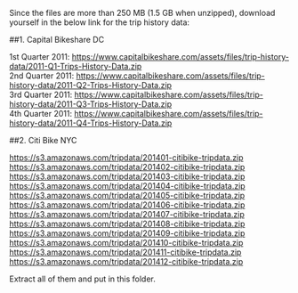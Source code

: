 Since the files are more than 250 MB (1.5 GB when unzipped), download yourself in the below link for the trip history data:

##1. Capital Bikeshare DC

1st Quarter 2011: https://www.capitalbikeshare.com/assets/files/trip-history-data/2011-Q1-Trips-History-Data.zip
<br>2nd Quarter 2011: https://www.capitalbikeshare.com/assets/files/trip-history-data/2011-Q2-Trips-History-Data.zip
<br>3rd Quarter 2011: https://www.capitalbikeshare.com/assets/files/trip-history-data/2011-Q3-Trips-History-Data.zip
<br>4th Quarter 2011: https://www.capitalbikeshare.com/assets/files/trip-history-data/2011-Q4-Trips-History-Data.zip

##2. Citi Bike NYC

https://s3.amazonaws.com/tripdata/201401-citibike-tripdata.zip
<br>https://s3.amazonaws.com/tripdata/201402-citibike-tripdata.zip
<br>https://s3.amazonaws.com/tripdata/201403-citibike-tripdata.zip
<br>https://s3.amazonaws.com/tripdata/201404-citibike-tripdata.zip
<br>https://s3.amazonaws.com/tripdata/201405-citibike-tripdata.zip
<br>https://s3.amazonaws.com/tripdata/201406-citibike-tripdata.zip
<br>https://s3.amazonaws.com/tripdata/201407-citibike-tripdata.zip
<br>https://s3.amazonaws.com/tripdata/201408-citibike-tripdata.zip
<br>https://s3.amazonaws.com/tripdata/201409-citibike-tripdata.zip
<br>https://s3.amazonaws.com/tripdata/201410-citibike-tripdata.zip
<br>https://s3.amazonaws.com/tripdata/201411-citibike-tripdata.zip
<br>https://s3.amazonaws.com/tripdata/201412-citibike-tripdata.zip

Extract all of them and put in this folder.
